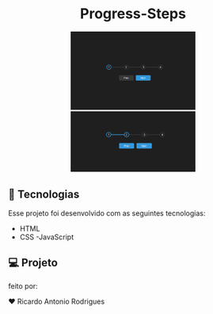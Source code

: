 <h1 align="center"> Progress-Steps </h1>
<p align="center">
  <img alt="projeto Progress-Steps" src=".github/preview.png" width="50%">
  <img alt="projeto Progress-Steps" src=".github/preview2.png" width=50%>
</p>

## 🚀 Tecnologias

Esse projeto foi desenvolvido com as seguintes tecnologias:

- HTML
- CSS 
-JavaScript

## 💻 Projeto

feito por:

♥ Ricardo Antonio Rodrigues